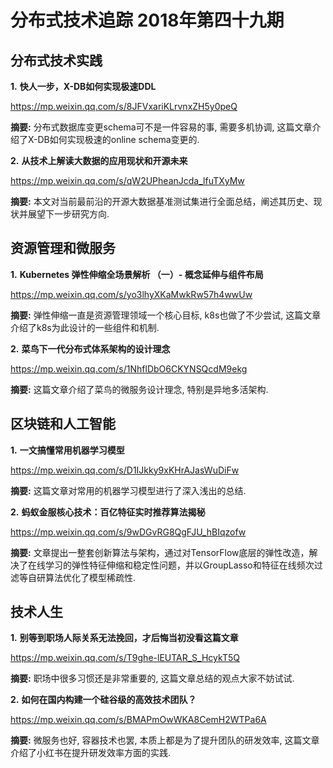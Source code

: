 # 分布式技术追踪 2018年第四十九期
## 分布式技术实践
**1.** **快人一步，X-DB如何实现极速DDL**

https://mp.weixin.qq.com/s/8JFVxariKLrvnxZH5y0peQ

**摘要:** 分布式数据库变更schema可不是一件容易的事, 需要多机协调, 这篇文章介绍了X-DB如何实现极速的online schema变更的.

**2.** **从技术上解读大数据的应用现状和开源未来**

https://mp.weixin.qq.com/s/qW2UPheanJcda_lfuTXyMw

**摘要:** 本文对当前最前沿的开源大数据基准测试集进行全面总结，阐述其历史、现状并展望下一步研究方向.

## 资源管理和微服务
**1.** **Kubernetes 弹性伸缩全场景解析 （一）- 概念延伸与组件布局**

https://mp.weixin.qq.com/s/yo3lhyXKaMwkRw57h4wwUw

**摘要:** 弹性伸缩一直是资源管理领域一个核心目标, k8s也做了不少尝试, 这篇文章介绍了k8s为此设计的一些组件和机制.

**2.** **菜鸟下一代分布式体系架构的设计理念**

https://mp.weixin.qq.com/s/1NhflDbO6CKYNSQcdM9ekg

**摘要:** 这篇文章介绍了菜鸟的微服务设计理念, 特别是异地多活架构.

## 区块链和人工智能
**1.** **一文搞懂常用机器学习模型**

https://mp.weixin.qq.com/s/D1IJkky9xKHrAJasWuDiFw

**摘要:** 这篇文章对常用的机器学习模型进行了深入浅出的总结.

**2.** **蚂蚁金服核心技术：百亿特征实时推荐算法揭秘**

https://mp.weixin.qq.com/s/9wDGvRG8QgFJU_hBIqzofw

**摘要:** 文章提出一整套创新算法与架构，通过对TensorFlow底层的弹性改造，解决了在线学习的弹性特征伸缩和稳定性问题，并以GroupLasso和特征在线频次过滤等自研算法优化了模型稀疏性.

## 技术人生
**1.** **别等到职场人际关系无法挽回，才后悔当初没看这篇文章**

https://mp.weixin.qq.com/s/T9ghe-lEUTAR_S_HcykT5Q

**摘要:** 职场中很多习惯还是非常重要的, 这篇文章总结的观点大家不妨试试.

**2.** **如何在国内构建一个硅谷级的高效技术团队？**

https://mp.weixin.qq.com/s/BMAPmOwWKA8CemH2WTPa6A

**摘要:** 微服务也好, 容器技术也罢, 本质上都是为了提升团队的研发效率, 这篇文章介绍了小红书在提升研发效率方面的实践.
